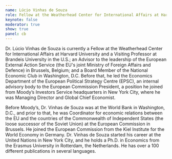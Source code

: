 ```yaml
---
name: Lúcio Vinhas de Souza
role: Fellow at the Weatherhead Center for International Affairs at Harvard University
keynote: false
moderator: true
show: true
panel: cb
---
```


Dr. Lúcio Vinhas de Souza is currently a Fellow at the Weatherhead Center for International Affairs at Harvard University and a Visiting Professor at Brandeis University in the U.S.; an Advisor to the leadership of the European External Action Service (the EU's joint Ministry of Foreign Affairs and Defence) in Brussels, Belgium; and a Board Member of the National Economic Club in Washington, D.C. Before that, he led the Economics Department of the European Political Strategy Centre (EPSC), an internal advisory body to the European Commission President, a position he joined from Moody’s Investors Service headquarters in New York City, where he was Managing Director and Global Chief Economist.

Before Moody’s, Dr. Vinhas de Souza was at the World Bank in Washington, D.C., and prior to that, he was Coordinator for economic relations between the EU and the countries of the Commonwealth of Independent States (the loose successor of the Soviet Union) at the European Commission in Brussels. He joined the European Commission from the Kiel Institute for the World Economy in Germany. Dr. Vinhas de Souza started his career at the United Nations in New York City, and he holds a Ph.D. in Economics from the Erasmus University in Rotterdam, the Netherlands. He has over a 100 different publications in several languages.
